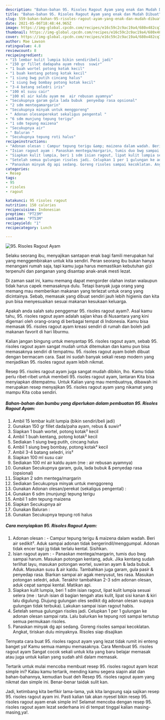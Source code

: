 ```yaml
---
description: "Bahan-bahan 95. Risoles Ragout Ayam yang enak dan Mudah Dibuat"
title: "Bahan-bahan 95. Risoles Ragout Ayam yang enak dan Mudah Dibuat"
slug: 559-bahan-bahan-95-risoles-ragout-ayam-yang-enak-dan-mudah-dibuat
date: 2021-05-06T18:48:44.965Z
image: https://img-global.cpcdn.com/recipes/e16c59c2c9ac19a4/680x482cq70/95-risoles-ragout-ayam-foto-resep-utama.jpg
thumbnail: https://img-global.cpcdn.com/recipes/e16c59c2c9ac19a4/680x482cq70/95-risoles-ragout-ayam-foto-resep-utama.jpg
cover: https://img-global.cpcdn.com/recipes/e16c59c2c9ac19a4/680x482cq70/95-risoles-ragout-ayam-foto-resep-utama.jpg
author: Mae Lawson
ratingvalue: 4.8
reviewcount: 8
recipeingredient:
- "15 lembar kulit lumpia bikin sendiribeli jadi"
- "150 gr fillet dadapaha ayam rebus  suwir"
- "1 buah wortel potong kotak kecil"
- "1 buah kentang potong kotak kecil"
- "1 siung bwg putih cincang halus"
- "1 siung bwg bombay potong kotak kecil"
- "3-4 batang seledri iris"
- "100 ml susu cair"
- "100 ml air kaldu ayam me  air rebusan ayamnya"
- "Secukupnya garam gula lada bubuk  penyedap rasa opsional"
- "2 sdm mentegamargarin"
- "Secukupnya minyak untuk menggoreng"
- " Adonan olesanperekat sekaligus pengental "
- "6 sdm munjung tepung terigu"
- "1 sdm tepung maizena"
- "Secukupnya air"
- " Baluran "
- "Secukupnya tepung roti halus"
recipeinstructions:
- "Adonan olesan : Campur tepung terigu &amp; maizena dalam wadah. Beri air sedikit². Aduk sampai adonan tidak bergerindil/menggumpal. Adonan tidak encer tapi jg tidak terlalu kental. Sisihkan."
- "Isian ragout ayam : Panaskan mentega/margarin, tumis duo bwg sampai harum. Masukan potongan kentang, aduk. Jika kentang sudah terlihat layu, masukan potongan wortel, suwiran ayam &amp; lada bubuk. Aduk. Masukan susu &amp; air kaldu. Tambahkan juga garam, gula pasir &amp; penyedap rasa. Biarkan sampai air agak menyusut, tes rasa. Masukan potongan seledri, aduk. Terakhir tambahkan 2-3 sdm adonan olesan, aduk cepat sampai kental. Matikan api."
- "Siapkan kulit lumpia, beri 1 sdm isian ragout, lipat kulit lumpia sesuai selera (me : taruh isian di bagian tengah atas kulit, lipat sisi kanan &amp; kiri lalu digulung. Diujung gulungan oles sedikit dg adonan olesan supaya gulungan tidak terbuka). Lakukan sampai isian ragout habis."
- "Setelah semua gulungan risoles jadi. Celupkan 1 per 1 gulungan ke adonan olesan sampai rata. Lalu balurkan ke tepung roti sampai tertutup semua permukaan risoles."
- "Panaskan minyak dg api sedang. Goreng risoles sampai kecoklatan. Angkat, tiriskan dulu minyaknya. Risoles siap disajikan"
categories:
- Resep
tags:
- 95
- risoles
- ragout

katakunci: 95 risoles ragout 
nutrition: 150 calories
recipecuisine: Indonesian
preptime: "PT23M"
cooktime: "PT53M"
recipeyield: "1"
recipecategory: Lunch

---
```



![95. Risoles Ragout Ayam](https://img-global.cpcdn.com/recipes/e16c59c2c9ac19a4/680x482cq70/95-risoles-ragout-ayam-foto-resep-utama.jpg)

Selaku seorang ibu, menyajikan santapan enak bagi famili merupakan hal yang menggembirakan untuk kita sendiri. Peran seorang ibu bukan hanya menangani rumah saja, tapi kamu juga harus memastikan kebutuhan gizi terpenuhi dan panganan yang disantap anak-anak mesti lezat.

Di zaman  saat ini, kamu memang dapat mengorder olahan instan walaupun tidak harus capek memasaknya dulu. Tetapi banyak juga orang yang memang mau memberikan makanan yang terlezat untuk orang yang dicintainya. Sebab, memasak yang dibuat sendiri jauh lebih higienis dan kita pun bisa menyesuaikan sesuai makanan kesukaan keluarga. 



Apakah anda salah satu penggemar 95. risoles ragout ayam?. Asal kamu tahu, 95. risoles ragout ayam adalah sajian khas di Nusantara yang kini digemari oleh orang-orang di berbagai tempat di Indonesia. Kamu bisa memasak 95. risoles ragout ayam kreasi sendiri di rumah dan boleh jadi makanan favorit di hari liburmu.

Kalian jangan bingung untuk menyantap 95. risoles ragout ayam, sebab 95. risoles ragout ayam sangat mudah untuk ditemukan dan kamu pun bisa memasaknya sendiri di tempatmu. 95. risoles ragout ayam boleh dibuat dengan bermacam cara. Saat ini sudah banyak sekali resep modern yang menjadikan 95. risoles ragout ayam lebih nikmat.

Resep 95. risoles ragout ayam juga sangat mudah dibikin, lho. Kamu tidak perlu ribet-ribet untuk membeli 95. risoles ragout ayam, lantaran Kita bisa menyiapkan ditempatmu. Untuk Kalian yang mau membuatnya, dibawah ini merupakan resep menyajikan 95. risoles ragout ayam yang nikamat yang mampu Kita coba sendiri.

<!--inarticleads1-->

##### Bahan-bahan dan bumbu yang diperlukan dalam pembuatan 95. Risoles Ragout Ayam:

1. Ambil 15 lembar kulit lumpia (bikin sendiri/beli jadi)
1. Gunakan 150 gr fillet dada/paha ayam, rebus &amp; suwir²
1. Siapkan 1 buah wortel, potong kotak² kecil
1. Ambil 1 buah kentang, potong kotak² kecil
1. Sediakan 1 siung bwg putih, cincang halus
1. Ambil 1 siung bwg bombay, potong kotak² kecil
1. Ambil 3-4 batang seledri, iris²
1. Siapkan 100 ml susu cair
1. Sediakan 100 ml air kaldu ayam (me : air rebusan ayamnya)
1. Gunakan Secukupnya garam, gula, lada bubuk &amp; penyedap rasa (opsional)
1. Siapkan 2 sdm mentega/margarin
1. Sediakan Secukupnya minyak untuk menggoreng
1. Gunakan  Adonan olesan/perekat (sekaligus pengental) :
1. Gunakan 6 sdm (munjung) tepung terigu
1. Ambil 1 sdm tepung maizena
1. Siapkan Secukupnya air
1. Gunakan  Baluran :
1. Gunakan Secukupnya tepung roti halus




<!--inarticleads2-->

##### Cara menyiapkan 95. Risoles Ragout Ayam:

1. Adonan olesan : - Campur tepung terigu &amp; maizena dalam wadah. Beri air sedikit². Aduk sampai adonan tidak bergerindil/menggumpal. Adonan tidak encer tapi jg tidak terlalu kental. Sisihkan.
1. Isian ragout ayam : - Panaskan mentega/margarin, tumis duo bwg sampai harum. Masukan potongan kentang, aduk. Jika kentang sudah terlihat layu, masukan potongan wortel, suwiran ayam &amp; lada bubuk. Aduk. Masukan susu &amp; air kaldu. Tambahkan juga garam, gula pasir &amp; penyedap rasa. Biarkan sampai air agak menyusut, tes rasa. Masukan potongan seledri, aduk. Terakhir tambahkan 2-3 sdm adonan olesan, aduk cepat sampai kental. Matikan api.
1. Siapkan kulit lumpia, beri 1 sdm isian ragout, lipat kulit lumpia sesuai selera (me : taruh isian di bagian tengah atas kulit, lipat sisi kanan &amp; kiri lalu digulung. Diujung gulungan oles sedikit dg adonan olesan supaya gulungan tidak terbuka). Lakukan sampai isian ragout habis.
1. Setelah semua gulungan risoles jadi. Celupkan 1 per 1 gulungan ke adonan olesan sampai rata. Lalu balurkan ke tepung roti sampai tertutup semua permukaan risoles.
1. Panaskan minyak dg api sedang. Goreng risoles sampai kecoklatan. Angkat, tiriskan dulu minyaknya. Risoles siap disajikan




Ternyata cara buat 95. risoles ragout ayam yang lezat tidak rumit ini enteng banget ya! Kamu semua mampu memasaknya. Cara Membuat 95. risoles ragout ayam Sangat cocok sekali untuk kita yang baru belajar memasak atau juga untuk kalian yang sudah ahli dalam memasak.

Tertarik untuk mulai mencoba membuat resep 95. risoles ragout ayam lezat simple ini? Kalau kamu tertarik, mending kamu segera siapin alat dan bahan-bahannya, kemudian buat deh Resep 95. risoles ragout ayam yang nikmat dan simple ini. Benar-benar taidak sulit kan. 

Jadi, ketimbang kita berfikir lama-lama, yuk kita langsung saja sajikan resep 95. risoles ragout ayam ini. Pasti kalian tak akan nyesel bikin resep 95. risoles ragout ayam enak simple ini! Selamat mencoba dengan resep 95. risoles ragout ayam lezat sederhana ini di tempat tinggal kalian masing-masing,ya!.

